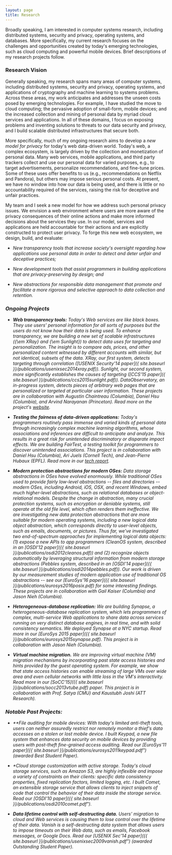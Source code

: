 ```yaml
---
layout: page
title: Research
---
```


Broadly speaking, I am interested in computer systems research, including
distributed systems, security and privacy, operating systems, and
databases. More specifically, my current research focuses on the challenges
and opportunities created by today's emerging technologies, such as cloud
computing and powerful mobile devices.  Brief descriptions of my research projects follow.

### Research Vision

Generally speaking, my research spans many areas of computer systems, including distributed systems,
security and privacy, operating systems, and applications of cryptography and machine learning to systems problems.
Across these areas, my work anticipates and addresses the unseen costs posed by emerging technologies. 
For example, I have studied the move to cloud computing; the pervasive adoption of small-form, mobile devices;
and the increased collection and mining of personal data by myriad cloud services and applications.
In all of these domains, I focus on exposing problems and inventing solutions to threats to our data security and privacy, and I build scalable distributed infrastructures that secure both.

More specifically, much of my ongoing research aims to develop a *new model for privacy* for today's web data-driven world.
Today's web, a complex ecosystem, is largely driven by the collection and monetization of personal data.
Many web services, mobile applications, and third party trackers collect and use our personal data for varied purposes, e.g., to target
advertisements, personalize recommendations, and fine-tune prices.
Some of these uses offer benefits to us (e.g., recommendations on Netflix and Pandora), but others may impose serious personal costs.
At present, we have no window into how our data is being used, and there is little or no accountability required of the services, raising the risk for deceptive and unfair practices.

My team and I seek a new model for how we address such personal privacy issues.
We envision a web environment where users are more aware of the privacy consequences of their online actions and make more informed decisions about the services they use.
In our model, services and applications are held accountable for their actions and are explicitly constructed to protect user privacy.
To forge this new web ecosystem, we design, build, and evaluate:

* <i>New transparency tools<i> that increase society's oversight regarding how applications use personal data in order to detect and deter
unfair and deceptive practices;

* <i>New development tools</i> that assist programmers in building applications that are privacy-preserving by design; and

* <i>New abstractions for responsible data management</i> that promote and facilitate a more rigorous and selective approach to data collection
and retention.


### Ongoing Projects

* **Web transparency tools:**
  Today's Web services are like black boxes.  They use users' personal
  information for all sorts of purposes but the users do not know how their
  data is being used.
  To enhance transparency, we are building a new set
  of scalable infrastructures ({\em XRay} and {\em Sunlight}) to detect data
  uses for targeting and personalization.
  The insight is to compare ads, prices, and other personalized content
  witnessed by different accounts with   similar, but not identical, subsets
  of the data.
  <i>XRay</i>, our first system, detects targeting through correlation
  ([USENIX Security'14 paper]({ site.baseurl }}/publications/usenixsec2014xray.pdf)).
  <i>Sunlight</i>, our second system, more significantly establishes the causes
  of targeting ([CCS'15 paper]({ site.baseurl }}/publications/ccs2015sunlight.pdf)).
  <i>DataObservatory</i>, an in-progress system, detects pieces of arbitrary
  web pages that are personalized or targeted at particular user information.
  These projects are in collaboration with Augustin Chaintreau (Columbia), Daniel Hsu (Columbia),
  and Arvind Narayanan (Princeton).
  Read more on the project's [website](http://columbia.github.io/sunlight/).

* **Testing the fairness of data-driven applications:**
  Today's programmers routinely pass immense and varied kinds of personal
  data through increasingly complex machine learning algorithms, whose
  associations and inferences are difficult to anticipate and analyze.
  This results in a great risk for unintended discriminatory or disparate
  impact effects.
  We are building <i>FairTest</i>, a testing toolkit for programmers to
  discover unintended associations.
  This project is in collaboration with Daniel Hsu (Columbia), Ari Juels (Cornell Tech),
  and Jean-Pierre Hubaux (EPFL).
  Read more in our [tech report](http://arxiv.org/abs/1510.02377).

* **Modern protection abstractions for modern OSes:**
  Data storage abstractions in OSes have evolved enormously. While traditional OSes used to provide fairly low-level abstractions -- files and 
directories -- modern OSes, including Android, iOS, OSX, and recent Windows, embed much higher-level abstractions, such as relational databases or object-relational models. Despite the change in abstraction, many crucial protection systems, such as encryption or deniable systems, still operate at the old file level, which often renders them ineffective. We are investigating new data protection abstractions
that are more suitable for modern operating systems, including a new *logical data object* abstraction, which corresponds directly
to user-level objects, such as emails, documents, or pictures. Thus far, we've investigated two end-of-spectrum approaches for
implementing logical data objects: (1) expose a new APIs to app programmers (*CleanOS* system, described in an [OSDI'12 paper]({{ site.baseurl }}/publications/osdi2012cleanos.pdf)) and (2) recognize objects automatically by leveraging structural information from modern storage abstractions (*Pebbles* system, described in an [OSDI'14 paper]({{ site.baseurl }}/publications/osdi2014pebbles.pdf)).
Our work is driven by our measurement studies of modern application use of traditional OS abstractions -- see our [EuroSys'16 paper]({{ site.baseurl }}/publications/eurosys2016posix.pdf) for some interesting findings.
These projects are in collaboration with Gail Kaiser (Columbia) and Jason Nieh (Columbia).

* **Heterogeneous-database replication:**
  We are building <i>Synapse</i>, a heterogeneous-database replication system,
  which lets programmers of complex, multi-service Web applications to share
  data across services running on very distinct database engines, in real time,
  and with solid consistency semantics.
  We deployed Synapse at a NYC startup.
  Read more in our [EuroSys 2015 paper]({{ site.baseurl }}/publications/eurosys2015synapse.pdf).
  This project is in collaboration with Jason Nieh (Columbia).

* **Virtual machine migration.**
  We are improving virtual machine (VM) migration mechanisms
  by incorporating past state access histories and hints provided
  by the guest operating system.
  For example, we show that state access histories can enable streaming of
  large VMs over wide area and even cellular networks with little loss in the
  VM's interactivity.
  Read more in our [SoCC'15]({{ site.baseurl }}/publications/socc2013vtube.pdf)
  paper.
  This project is in collaboration with Prof. Satya (CMU) and Kaustubh Joshi (ATT Research).


### Notable Past Projects:

* **File auditing for mobile devices:
  With today's limited anti-theft tools, users can neither assuredly restrict nor
  remotely monitor a thief's data accesses on a stolen or lost mobile device. I
  built <i>Keypad</i>, a new file system that enhances data security on
  mobile devices by providing users with post-theft fine-grained access auditing.
  Read our [EuroSys'11 paper]({{ site.baseurl }}/publications/eurosys2011keypad.pdf")
  (awarded Best Student Paper).

* **Cloud storage customization with active storage.*
  Today's cloud storage services, such as Amazon S3, are highly inflexible and
  impose a variety of constraints on their clients: specific data consistency
  properties, fixed replication factors, limited logging, etc. I built
  <i>Comet</i>, an extensible storage service that allows clients to inject snippets
  of code that control the behavior of their data inside the storage service.
  Read our [OSDI'10 paper]({{ site.baseurl }}/publications/osdi2010comet.pdf").

* **Data lifetime control with self-destructing data.**
  Users' migration to cloud and Web services is causing them to lose
  control over the lifetime of their data. <i>Vanish</i> is a self-destructing data
  system that allows users to impose timeouts on their Web data, such as emails,
  Facebook messages, or Google Docs.
  Read our [USENIX Sec'14 paper]({{ site.baseurl }}/publications/usenixsec2009vanish.pdf")
  (awarded Outstanding Student Paper).

